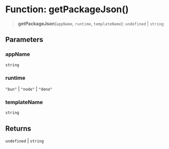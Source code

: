 # Function: getPackageJson()

> **getPackageJson**(`appName`, `runtime`, `templateName`): `undefined` \| `string`

## Parameters

### appName

`string`

### runtime

`"bun"` | `"node"` | `"deno"`

### templateName

`string`

## Returns

`undefined` \| `string`
